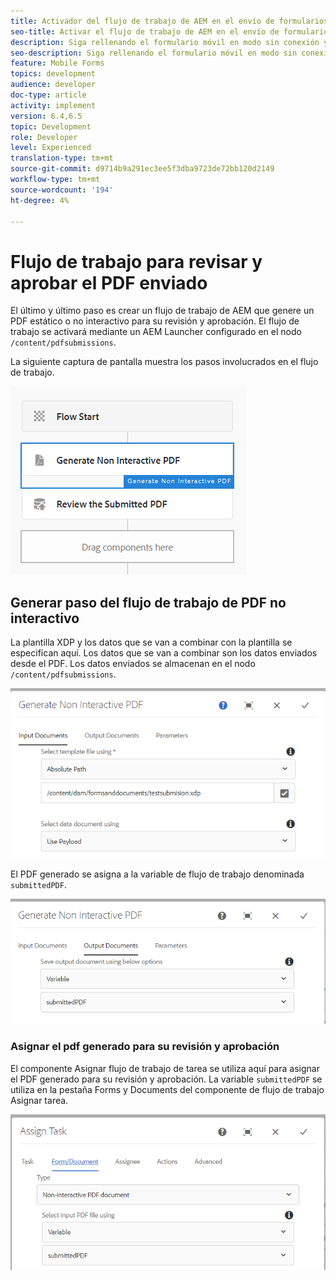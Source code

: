 ```yaml
---
title: Activador del flujo de trabajo de AEM en el envío de formularios HTML5
seo-title: Activar el flujo de trabajo de AEM en el envío de formularios HTML5
description: Siga rellenando el formulario móvil en modo sin conexión y envíe el formulario móvil para activar el flujo de trabajo de AEM
seo-description: Siga rellenando el formulario móvil en modo sin conexión y envíe el formulario móvil para activar el flujo de trabajo de AEM
feature: Mobile Forms
topics: development
audience: developer
doc-type: article
activity: implement
version: 6.4,6.5
topic: Development
role: Developer
level: Experienced
translation-type: tm+mt
source-git-commit: d9714b9a291ec3ee5f3dba9723de72bb120d2149
workflow-type: tm+mt
source-wordcount: '194'
ht-degree: 4%

---
```



# Flujo de trabajo para revisar y aprobar el PDF enviado

El último y último paso es crear un flujo de trabajo de AEM que genere un PDF estático o no interactivo para su revisión y aprobación. El flujo de trabajo se activará mediante un AEM Launcher configurado en el nodo `/content/pdfsubmissions`.

La siguiente captura de pantalla muestra los pasos involucrados en el flujo de trabajo.

![flujo de trabajo](assets/workflow.PNG)

## Generar paso del flujo de trabajo de PDF no interactivo

La plantilla XDP y los datos que se van a combinar con la plantilla se especifican aquí. Los datos que se van a combinar son los datos enviados desde el PDF. Los datos enviados se almacenan en el nodo `/content/pdfsubmissions`.

![flujo de trabajo](assets/generate-pdf1.PNG)

El PDF generado se asigna a la variable de flujo de trabajo denominada `submittedPDF`.

![flujo de trabajo](assets/generate-pdf2.PNG)

### Asignar el pdf generado para su revisión y aprobación

El componente Asignar flujo de trabajo de tarea se utiliza aquí para asignar el PDF generado para su revisión y aprobación. La variable `submittedPDF` se utiliza en la pestaña Forms y Documents del componente de flujo de trabajo Asignar tarea.

![flujo de trabajo](assets/assign-task.PNG)
